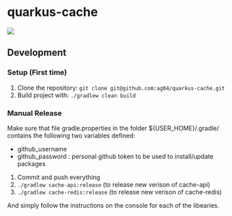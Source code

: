 # quarkus-cache
![](https://img.shields.io/badge/Java-ED8B00?style=for-the-badge&logo=java&logoColor=white&style=flat)


## Development
### Setup (First time)
1. Clone the repository: `git clone git@github.com:ag04/quarkus-cache.git`
4. Build project with: ` ./gradlew clean build `

### Manual Release
Make sure that file gradle.properties in the folder ${USER_HOME}/.gradle/ contains the following two variables defined:

* github_username
* github_password : personal github token to be used to install/update packages

1) Commit and push everything
2) `./gradlew cache-api:release` (to release new verison of cache-api)
3) `./gradlew cache-redis:release` (to release new verison of cache-redis)

And simply follow the instructions on the console for each of the libearies.

